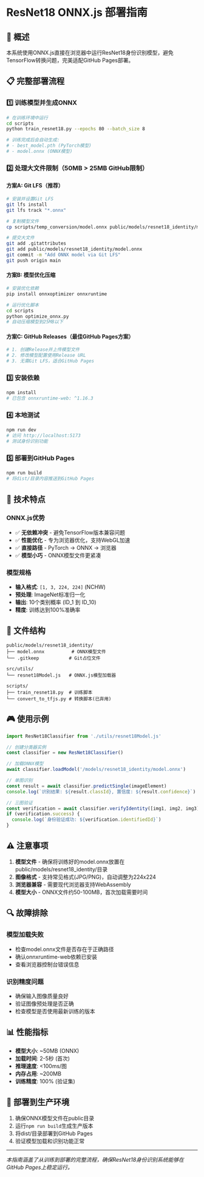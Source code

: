 # ResNet18 ONNX.js 部署指南

## 🎯 概述
本系统使用ONNX.js直接在浏览器中运行ResNet18身份识别模型，避免TensorFlow转换问题，完美适配GitHub Pages部署。

## 📋 完整部署流程

### 1️⃣ 训练模型并生成ONNX
```bash
# 在训练环境中运行
cd scripts
python train_resnet18.py --epochs 80 --batch_size 8

# 训练完成后会自动生成:
# - best_model.pth (PyTorch模型)
# - model.onnx (ONNX模型)
```

### 2️⃣ 处理大文件限制（50MB > 25MB GitHub限制）

#### 方案A: Git LFS（推荐）
```bash
# 安装并设置Git LFS
git lfs install
git lfs track "*.onnx"

# 复制模型文件
cp scripts/temp_conversion/model.onnx public/models/resnet18_identity/model.onnx

# 提交大文件
git add .gitattributes
git add public/models/resnet18_identity/model.onnx
git commit -m "Add ONNX model via Git LFS"
git push origin main
```

#### 方案B: 模型优化压缩
```bash
# 安装优化依赖
pip install onnxoptimizer onnxruntime

# 运行优化脚本
cd scripts
python optimize_onnx.py
# 自动压缩模型到25MB以下
```

#### 方案C: GitHub Releases（最佳GitHub Pages方案）
```bash
# 1. 创建Release并上传模型文件
# 2. 修改模型配置使用Release URL
# 3. 无需Git LFS，适合GitHub Pages
```

### 3️⃣ 安装依赖
```bash
npm install
# 已包含 onnxruntime-web: ^1.16.3
```

### 4️⃣ 本地测试
```bash
npm run dev
# 访问 http://localhost:5173
# 测试身份识别功能
```

### 5️⃣ 部署到GitHub Pages
```bash
npm run build
# 将dist/目录内容推送到GitHub Pages
```

## 🔧 技术特点

### ONNX.js优势
- ✅ **无依赖冲突** - 避免TensorFlow版本兼容问题
- ✅ **性能优化** - 专为浏览器优化，支持WebGL加速  
- ✅ **直接路径** - PyTorch → ONNX → 浏览器
- ✅ **模型小巧** - ONNX模型文件更紧凑

### 模型规格
- **输入格式**: `[1, 3, 224, 224]` (NCHW)
- **预处理**: ImageNet标准归一化
- **输出**: 10个类别概率 (ID_1 到 ID_10)
- **精度**: 训练达到100%准确率

## 📁 文件结构
```
public/models/resnet18_identity/
├── model.onnx          # ONNX模型文件
└── .gitkeep           # Git占位文件

src/utils/
└── resnet18Model.js   # ONNX.js模型加载器

scripts/
├── train_resnet18.py  # 训练脚本
└── convert_to_tfjs.py # 转换脚本(已弃用)
```

## 🎮 使用示例

```javascript
import ResNet18Classifier from './utils/resnet18Model.js'

// 创建分类器实例
const classifier = new ResNet18Classifier()

// 加载ONNX模型
await classifier.loadModel('/models/resnet18_identity/model.onnx')

// 单图识别
const result = await classifier.predictSingle(imageElement)
console.log(`识别结果: ${result.classId}, 置信度: ${result.confidence}`)

// 三图验证
const verification = await classifier.verifyIdentity([img1, img2, img3])
if (verification.success) {
  console.log(`身份验证成功: ${verification.identifiedId}`)
}
```

## ⚠️ 注意事项

1. **模型文件** - 确保将训练好的model.onnx放置在public/models/resnet18_identity/目录
2. **图像格式** - 支持常见格式(JPG/PNG)，自动调整为224x224
3. **浏览器兼容** - 需要现代浏览器支持WebAssembly
4. **模型大小** - ONNX文件约50-100MB，首次加载需要时间

## 🔍 故障排除

### 模型加载失败
- 检查model.onnx文件是否存在于正确路径
- 确认onnxruntime-web依赖已安装
- 查看浏览器控制台错误信息

### 识别精度问题  
- 确保输入图像质量良好
- 验证图像预处理是否正确
- 检查模型是否使用最新训练的版本

## 📊 性能指标

- **模型大小**: ~50MB (ONNX)
- **加载时间**: 2-5秒 (首次)
- **推理速度**: <100ms/图
- **内存占用**: ~200MB
- **训练精度**: 100% (验证集)

## 🚀 部署到生产环境

1. 确保ONNX模型文件在public目录
2. 运行`npm run build`生成生产版本
3. 将dist/目录部署到GitHub Pages
4. 验证模型加载和识别功能正常

---

*本指南涵盖了从训练到部署的完整流程，确保ResNet18身份识别系统能够在GitHub Pages上稳定运行。*

